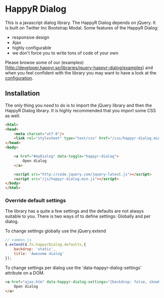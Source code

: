 HappyR Dialog
=============

This is a javascript dialog library. The HappyR Dialog depends on jQuery. It is built on Twitter Inc Bootstrap Modal.
Some features of the HappyR Dialog:
- responsive design
- Ajax
- highly configurable
- we don't force you to write tons of code of your own

Please browse some of our (examples)[http://developer.happyr.se/libraries/jquery-happyr-dialog/examples) and when
you feel confident with the library you may want to have a look at the
[configuration](http://developer.happyr.se/libraries/jquery-happyr-dialog#configuration).

## Installation

The only thing you *need* to do is to import the jQuery library and then the HappyR Dialog library. It is highly
recommended that you import some CSS as well.

```html
<html>
<head>
    <meta charset="utf-8"/>
    <link rel="stylesheet" type="text/css" href="/css/happyr-dialog.min.css" />
</head>
<body>

    <a href="#myDialog" data-toggle="happyr-dialog">
        Open dialog
    </a>

    <script src="http://code.jquery.com/jquery-latest.js"></script>
    <script src="/js/happyr-dialog.min.js"></script>
</body>
</html>

```

### Override default settings

The library has a quite a few settings and the defaults are not always suitable to you. There is two ways of to define
settings: Globally and per dialog.

To change settings globally use the jQuery.extend

```js
// common.js
$.extend($.fn.happyrDialog.defaults,{
    backdrop: 'static',
    title: 'Awesome dialog'
});

```

To change settings per dialog use the 'data-happyr-dialog-settings' attribute on a DOM.
```html
<a href="ajax.htm" data-happyr-dialog-settings="{backdrop: false, showFooter: false}" data-toggle="happyr-dialog">
    Open dialog
</a>

```
